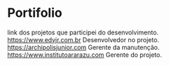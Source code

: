 # Portifolio
link dos projetos que participei do desenvolvimento.
https://www.edvjr.com.br
	Desenvolvedor no projeto.
https://archipolisjunior.com
	Gerente da manutenção.
https://www.institutoararazu.com
	Gerente do projeto.
